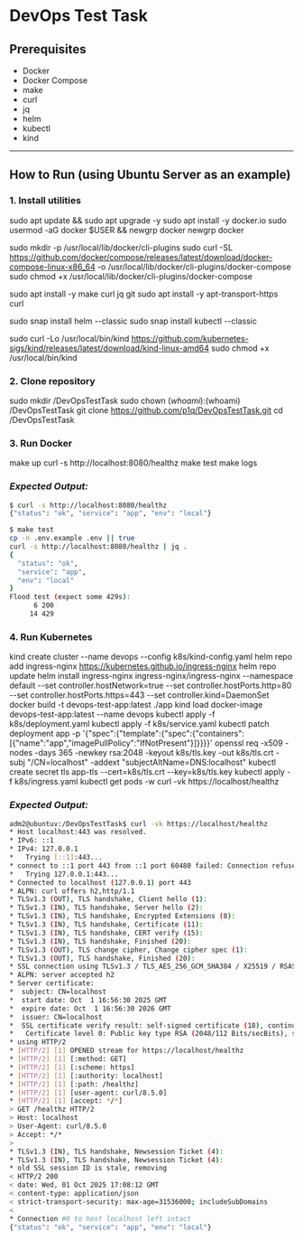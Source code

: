 # DevOps Test Task

## Prerequisites

- Docker
- Docker Compose
- make
- curl
- jq
- helm
- kubectl
- kind

---

## How to Run (using Ubuntu Server as an example)

### 1. Install utilities
sudo apt update && sudo apt upgrade -y
sudo apt install -y docker.io
sudo usermod -aG docker $USER && newgrp docker
newgrp docker

sudo mkdir -p /usr/local/lib/docker/cli-plugins
sudo curl -SL https://github.com/docker/compose/releases/latest/download/docker-compose-linux-x86_64 -o /usr/local/lib/docker/cli-plugins/docker-compose
sudo chmod +x /usr/local/lib/docker/cli-plugins/docker-compose

sudo apt install -y make curl jq git
sudo apt install -y apt-transport-https curl

sudo snap install helm --classic
sudo snap install kubectl --classic

sudo curl -Lo /usr/local/bin/kind https://github.com/kubernetes-sigs/kind/releases/latest/download/kind-linux-amd64
sudo chmod +x /usr/local/bin/kind

### 2. Clone repository
sudo mkdir /DevOpsTestTask
sudo chown $(whoami):$(whoami) /DevOpsTestTask
git clone https://github.com/p1q/DevOpsTestTask.git
cd /DevOpsTestTask

### 3. Run Docker
make up
curl -s http://localhost:8080/healthz
make test
make logs

### _Expected Output:_
```bash
$ curl -s http://localhost:8080/healthz
{"status": "ok", "service": "app", "env": "local"}

$ make test
cp -n .env.example .env || true
curl -s http://localhost:8080/healthz | jq .
{
  "status": "ok",
  "service": "app",
  "env": "local"
}
Flood test (expect some 429s):
      6 200
     14 429

```

### 4. Run Kubernetes
kind create cluster --name devops --config k8s/kind-config.yaml
helm repo add ingress-nginx https://kubernetes.github.io/ingress-nginx
helm repo update
helm install ingress-nginx ingress-nginx/ingress-nginx --namespace default --set controller.hostNetwork=true --set controller.hostPorts.http=80 --set controller.hostPorts.https=443 --set controller.kind=DaemonSet
docker build -t devops-test-app:latest ./app
kind load docker-image devops-test-app:latest --name devops
kubectl apply -f k8s/deployment.yaml
kubectl apply -f k8s/service.yaml
kubectl patch deployment app -p '{"spec":{"template":{"spec":{"containers":[{"name":"app","imagePullPolicy":"IfNotPresent"}]}}}}'
openssl req -x509 -nodes -days 365 -newkey rsa:2048 -keyout k8s/tls.key -out k8s/tls.crt -subj "/CN=localhost" -addext "subjectAltName=DNS:localhost"
kubectl create secret tls app-tls --cert=k8s/tls.crt --key=k8s/tls.key
kubectl apply -f k8s/ingress.yaml
kubectl get pods -w
curl -vk https://localhost/healthz

### _Expected Output:_
```bash
adm2@ubuntuv:/DevOpsTestTask$ curl -vk https://localhost/healthz
* Host localhost:443 was resolved.
* IPv6: ::1
* IPv4: 127.0.0.1
*   Trying [::1]:443...
* connect to ::1 port 443 from ::1 port 60480 failed: Connection refused
*   Trying 127.0.0.1:443...
* Connected to localhost (127.0.0.1) port 443
* ALPN: curl offers h2,http/1.1
* TLSv1.3 (OUT), TLS handshake, Client hello (1):
* TLSv1.3 (IN), TLS handshake, Server hello (2):
* TLSv1.3 (IN), TLS handshake, Encrypted Extensions (8):
* TLSv1.3 (IN), TLS handshake, Certificate (11):
* TLSv1.3 (IN), TLS handshake, CERT verify (15):
* TLSv1.3 (IN), TLS handshake, Finished (20):
* TLSv1.3 (OUT), TLS change cipher, Change cipher spec (1):
* TLSv1.3 (OUT), TLS handshake, Finished (20):
* SSL connection using TLSv1.3 / TLS_AES_256_GCM_SHA384 / X25519 / RSASSA-PSS
* ALPN: server accepted h2
* Server certificate:
*  subject: CN=localhost
*  start date: Oct  1 16:56:30 2025 GMT
*  expire date: Oct  1 16:56:30 2026 GMT
*  issuer: CN=localhost
*  SSL certificate verify result: self-signed certificate (18), continuing anyway.
*   Certificate level 0: Public key type RSA (2048/112 Bits/secBits), signed using sha256WithRSAEncryption
* using HTTP/2
* [HTTP/2] [1] OPENED stream for https://localhost/healthz
* [HTTP/2] [1] [:method: GET]
* [HTTP/2] [1] [:scheme: https]
* [HTTP/2] [1] [:authority: localhost]
* [HTTP/2] [1] [:path: /healthz]
* [HTTP/2] [1] [user-agent: curl/8.5.0]
* [HTTP/2] [1] [accept: */*]
> GET /healthz HTTP/2
> Host: localhost
> User-Agent: curl/8.5.0
> Accept: */*
>
* TLSv1.3 (IN), TLS handshake, Newsession Ticket (4):
* TLSv1.3 (IN), TLS handshake, Newsession Ticket (4):
* old SSL session ID is stale, removing
< HTTP/2 200
< date: Wed, 01 Oct 2025 17:08:12 GMT
< content-type: application/json
< strict-transport-security: max-age=31536000; includeSubDomains
<
* Connection #0 to host localhost left intact
{"status": "ok", "service": "app", "env": "local"}
```

